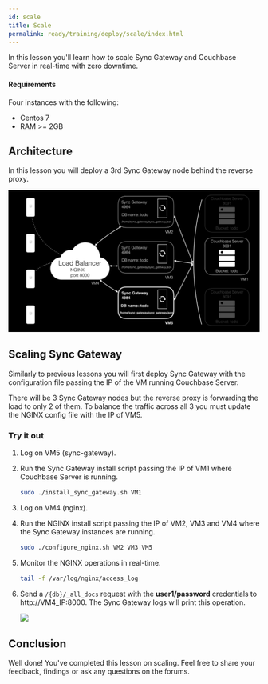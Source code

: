 ```yaml
---
id: scale
title: Scale
permalink: ready/training/deploy/scale/index.html
---
```


In this lesson you'll learn how to scale Sync Gateway and Couchbase Server in real-time with zero downtime.

#### Requirements

Four instances with the following:

- Centos 7
- RAM >= 2GB

## Architecture

In this lesson you will deploy a 3rd Sync Gateway node behind the reverse proxy.

![](img/image80.png)

## Scaling Sync Gateway

Similarly to previous lessons you will first deploy Sync Gateway with the configuration file passing the IP of the VM running Couchbase Server.

There will be 3 Sync Gateway nodes but the reverse proxy is forwarding the load to only 2 of them. To balance the traffic across all 3 you must update the NGINX config file with the IP of VM5.

### Try it out

1. Log on VM5 (sync-gateway).
2. Run the Sync Gateway install script passing the IP of VM1 where Couchbase Server is running.

    ```bash
    sudo ./install_sync_gateway.sh VM1
    ```

3. Log on VM4 (nginx).
4. Run the NGINX install script passing the IP of VM2, VM3 and VM4 where the Sync Gateway instances are running.

    ```bash
    sudo ./configure_nginx.sh VM2 VM3 VM5
    ```

5. Monitor the NGINX operations in real-time.

    ```bash
    tail -f /var/log/nginx/access_log
    ```

6. Send a `/{db}/_all_docs` request with the **user1/password** credentials to http://VM4_IP:8000. The Sync Gateway logs will print this operation.

    ![](https://cl.ly/392N2E2K0J0T/image76.gif)

## Conclusion

Well done! You've completed this lesson on scaling. Feel free to share your feedback, findings or ask any questions on the forums.
